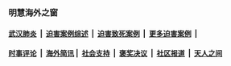 
### 明慧海外之窗

####  [武汉肺炎](indexes/365.md?t=01160400) &nbsp;|&nbsp;  [迫害案例综述](indexes/328.md?t=01160400) &nbsp;|&nbsp; [迫害致死案例](indexes/277.md?t=01160400)  &nbsp;|&nbsp; [更多迫害案例](indexes/81.md?t=01160400)  &nbsp;|&nbsp; 
####  [时事评论](indexes/251.md?t=01160400) &nbsp;|&nbsp; [海外简讯](indexes/245.md?t=01160400)&nbsp;|&nbsp;  [社会支持](indexes/140.md?t=01160400) &nbsp;|&nbsp; [褒奖决议](indexes/282.md?t=01160400) &nbsp;|&nbsp; [社区报道](indexes/91.md?t=01160400)  &nbsp;|&nbsp; [天人之间](indexes/78.md?t=01160400) 

